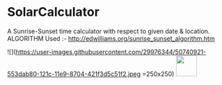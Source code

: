 # SolarCalculator
 A Sunrise-Sunset time calculator with respect to given date & location.
 ALGORITHM Used :- http://edwilliams.org/sunrise_sunset_algorithm.htm
 
![](https://user-images.githubusercontent.com/29976344/50740921-553dab80-121c-11e9-8704-421f3d5c51f2.jpeg =250x250)
    <img src="https://user-images.githubusercontent.com/29976344/50740921-553dab80-121c-11e9-8704-421f3d5c51f2.jpeg" width="48">
